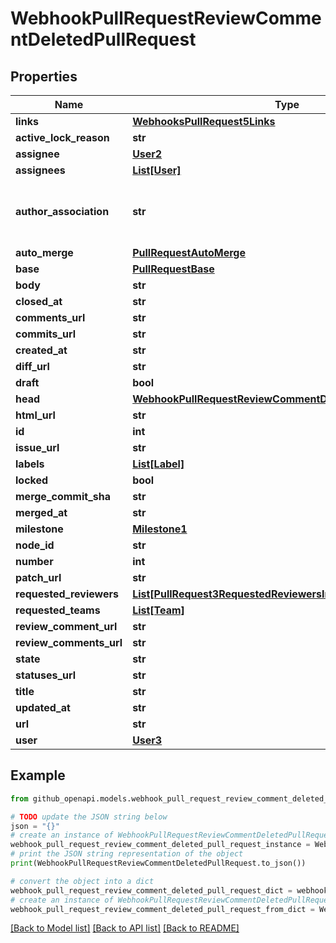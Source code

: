 # WebhookPullRequestReviewCommentDeletedPullRequest


## Properties

Name | Type | Description | Notes
------------ | ------------- | ------------- | -------------
**links** | [**WebhooksPullRequest5Links**](WebhooksPullRequest5Links.md) |  | 
**active_lock_reason** | **str** |  | 
**assignee** | [**User2**](User2.md) |  | 
**assignees** | [**List[User]**](User.md) |  | 
**author_association** | **str** | How the author is associated with the repository. | 
**auto_merge** | [**PullRequestAutoMerge**](PullRequestAutoMerge.md) |  | [optional] 
**base** | [**PullRequestBase**](PullRequestBase.md) |  | 
**body** | **str** |  | 
**closed_at** | **str** |  | 
**comments_url** | **str** |  | 
**commits_url** | **str** |  | 
**created_at** | **str** |  | 
**diff_url** | **str** |  | 
**draft** | **bool** |  | [optional] 
**head** | [**WebhookPullRequestReviewCommentDeletedPullRequestHead**](WebhookPullRequestReviewCommentDeletedPullRequestHead.md) |  | 
**html_url** | **str** |  | 
**id** | **int** |  | 
**issue_url** | **str** |  | 
**labels** | [**List[Label]**](Label.md) |  | 
**locked** | **bool** |  | 
**merge_commit_sha** | **str** |  | 
**merged_at** | **str** |  | 
**milestone** | [**Milestone1**](Milestone1.md) |  | 
**node_id** | **str** |  | 
**number** | **int** |  | 
**patch_url** | **str** |  | 
**requested_reviewers** | [**List[PullRequest3RequestedReviewersInner]**](PullRequest3RequestedReviewersInner.md) |  | 
**requested_teams** | [**List[Team]**](Team.md) |  | 
**review_comment_url** | **str** |  | 
**review_comments_url** | **str** |  | 
**state** | **str** |  | 
**statuses_url** | **str** |  | 
**title** | **str** |  | 
**updated_at** | **str** |  | 
**url** | **str** |  | 
**user** | [**User3**](User3.md) |  | 

## Example

```python
from github_openapi.models.webhook_pull_request_review_comment_deleted_pull_request import WebhookPullRequestReviewCommentDeletedPullRequest

# TODO update the JSON string below
json = "{}"
# create an instance of WebhookPullRequestReviewCommentDeletedPullRequest from a JSON string
webhook_pull_request_review_comment_deleted_pull_request_instance = WebhookPullRequestReviewCommentDeletedPullRequest.from_json(json)
# print the JSON string representation of the object
print(WebhookPullRequestReviewCommentDeletedPullRequest.to_json())

# convert the object into a dict
webhook_pull_request_review_comment_deleted_pull_request_dict = webhook_pull_request_review_comment_deleted_pull_request_instance.to_dict()
# create an instance of WebhookPullRequestReviewCommentDeletedPullRequest from a dict
webhook_pull_request_review_comment_deleted_pull_request_from_dict = WebhookPullRequestReviewCommentDeletedPullRequest.from_dict(webhook_pull_request_review_comment_deleted_pull_request_dict)
```
[[Back to Model list]](../README.md#documentation-for-models) [[Back to API list]](../README.md#documentation-for-api-endpoints) [[Back to README]](../README.md)


